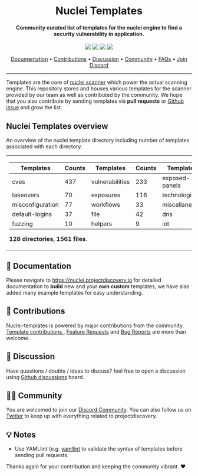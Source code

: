 

<h1 align="center">
Nuclei Templates
</h1>
<h4 align="center">Community curated list of templates for the nuclei engine to find a security vulnerability in application.</h4>


<p align="center">
<a href="https://github.com/projectdiscovery/nuclei-templates/issues"><img src="https://img.shields.io/badge/contributions-welcome-brightgreen.svg?style=flat"></a>
<a href="https://github.com/projectdiscovery/nuclei-templates/releases"><img src="https://img.shields.io/github/release/projectdiscovery/nuclei-templates"></a>
<a href="https://twitter.com/pdnuclei"><img src="https://img.shields.io/twitter/follow/pdnuclei.svg?logo=twitter"></a>
<a href="https://discord.gg/projectdiscovery"><img src="https://img.shields.io/discord/695645237418131507.svg?logo=discord"></a>
</p>
      
<p align="center">
  <a href="https://nuclei.projectdiscovery.io/templating-guide/">Documentation</a> •
  <a href="#-contributions">Contributions</a> •
  <a href="#-discussion">Discussion</a> •
  <a href="#-community">Community</a> •
  <a href="https://nuclei.projectdiscovery.io/faq/templates/">FAQs</a> •
  <a href="https://discord.gg/projectdiscovery">Join Discord</a>
</p>

----

Templates are the core of [nuclei scanner](https://github.com/projectdiscovery/nuclei) which power the actual scanning engine. This repository stores and houses various templates for the scanner provided by our team as well as contributed by the community. We hope that you also contribute by sending templates via **pull requests** or [Github issue](https://github.com/projectdiscovery/nuclei-templates/issues/new?assignees=&labels=&template=submit-template.md&title=%5Bnuclei-template%5D+) and grow the list.


## Nuclei Templates overview


An overview of the nuclei template directory including number of templates associated with each directory. 

<table>
<tr>
<td> 

| Templates        | Counts                         | Templates       | Counts                          | Templates      | Counts                       |
| ---------------- | ------------------------------ | --------------- | ------------------------------- | -------------- | ---------------------------- |
| cves             | 437           | vulnerabilities | 233 | exposed-panels | 200 |
| takeovers        | 70        | exposures       | 116       | technologies   | 123   |
| misconfiguration | 77 | workflows       | 33         | miscellaneous  | 27  |
| default-logins   | 37 | file            | 42            | dns            | 10            |
| fuzzing          | 10          | helpers         | 9         | iot            | 18            |

**128 directories, 1561 files**.

</td>
</tr>
</table>





📖 Documentation
-----

Please navigate to https://nuclei.projectdiscovery.io for detailed documentation to **build** new and your **own custom** templates, we have also added many example templates for easy understanding.

💪 Contributions
-----

Nuclei-templates is powered by major contributions from the community. [Template contributions ](https://github.com/projectdiscovery/nuclei-templates/issues/new?assignees=&labels=&template=submit-template.md&title=%5Bnuclei-template%5D+), [Feature Requests](https://github.com/projectdiscovery/nuclei-templates/issues/new?assignees=&labels=&template=feature_request.md&title=%5BFeature%5D+) and [Bug Reports](https://github.com/projectdiscovery/nuclei-templates/issues/new?assignees=&labels=&template=bug_report.md&title=%5BBug%5D+) are more than welcome.

💬 Discussion
-----

Have questions / doubts / ideas to discuss? feel free to open a discussion using [Github discussions](https://github.com/projectdiscovery/nuclei-templates/discussions) board.

👨‍💻 Community
-----

You are welcomed to join our [Discord Community](https://discord.gg/KECAGdH). You can also follow us on [Twitter](https://twitter.com/pdiscoveryio) to keep up with everything related to projectdiscovery.

💡 Notes
-----
-  Use YAMLlint (e.g. [yamllint](http://www.yamllint.com/) to validate the syntax of templates before sending pull requests.


Thanks again for your contribution and keeping the community vibrant. :heart:

